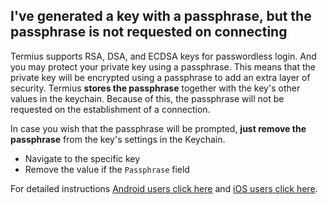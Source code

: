 ## I've generated a key with a passphrase, but the passphrase is not requested on connecting

Termius supports RSA, DSA, and ECDSA keys for passwordless login. And you may protect your private key using a passphrase. This means that the private key will be encrypted using a passphrase to add an extra layer of security. Termius **stores the passphrase** together with the key's other values in the keychain. Because of this, the passphrase will not be requested on the establishment of a connection. 

In case you wish that the passphrase will be prompted, **just remove the passphrase** from the key's settings in the Keychain.
* Navigate to the specific key
* Remove the value if the `Passphrase` field

For detailed instructions [Android users click here](../../../android/faq/troubleshooting/passphrase.md) and [iOS users click here](../../../ios/faq/troubleshooting/passphrase.md).
